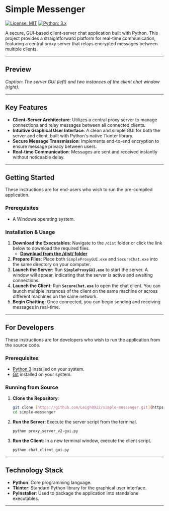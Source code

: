 # Simple Messenger

[![License: MIT](https://img.shields.io/badge/License-MIT-yellow.svg)](https://opensource.org/licenses/MIT)
[![Python: 3.x](https://img.shields.io/badge/Python-3.x-blue.svg)](https://www.python.org/)

A secure, GUI-based client-server chat application built with Python. This project provides a straightforward platform for real-time communication, featuring a central proxy server that relays encrypted messages between multiple clients.

---

## Preview


*Caption: The server GUI (left) and two instances of the client chat window (right).*

---

## Key Features

* **Client-Server Architecture**: Utilizes a central proxy server to manage connections and relay messages between all connected clients.
* **Intuitive Graphical User Interface**: A clean and simple GUI for both the server and client, built with Python's native Tkinter library.
* **Secure Message Transmission**: Implements end-to-end encryption to ensure message privacy between users.
* **Real-time Communication**: Messages are sent and received instantly without noticeable delay.

---

## Getting Started

These instructions are for end-users who wish to run the pre-compiled application.

### Prerequisites

* A Windows operating system.

### Installation & Usage

1.  **Download the Executables**: Navigate to the `/dist` folder or click the link below to download the required files.
    * **[Download from the /dist/ folder](https://github.com/Leigh0922/simple-messenger/tree/main/dist)**
2.  **Prepare Files**: Place both `SimpleProxyGUI.exe` and `SecureChat.exe` into the same directory on your computer.
3.  **Launch the Server**: Run **`SimpleProxyGUI.exe`** to start the server. A window will appear, indicating that the server is active and awaiting connections.
4.  **Launch the Client**: Run **`SecureChat.exe`** to open the chat client. You can launch multiple instances of the client on the same machine or across different machines on the same network.
5.  **Begin Chatting**: Once connected, you can begin sending and receiving messages in real-time.

---

## For Developers

These instructions are for developers who wish to run the application from the source code.

### Prerequisites

* [Python 3](https://www.python.org/downloads/) installed on your system.
* [Git](https://git-scm.com/downloads/) installed on your system.

### Running from Source

1.  **Clone the Repository**:
    ```bash
    git clone [https://github.com/Leigh0922/simple-messenger.git](https://github.com/Leigh0922/simple-messenger.git)
    cd simple-messenger
    ```
2.  **Run the Server**: Execute the server script from the terminal.
    ```bash
    python proxy_server_v2-gui.py
    ```
3.  **Run the Client**: In a new terminal window, execute the client script.
    ```bash
    python chat_client_gui.py
    ```

---

## Technology Stack

* **Python**: Core programming language.
* **Tkinter**: Standard Python library for the graphical user interface.
* **PyInstaller**: Used to package the application into standalone executables.

---
